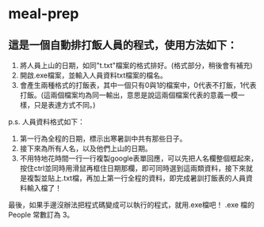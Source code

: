 # meal-prep
 
   
## 這是一個自動排打飯人員的程式，使用方法如下：
 
1. 將人員上山的日期，如同"t.txt"檔案的格式排好。(格式部分，稍後會有補充)
2. 開啟.exe檔案，並輸入人員資料txt檔案的檔名。
3. 會產生兩種格式的打飯表，其中一個只有0與1的檔案中，0代表不打飯，1代表打飯。(這兩個檔案均為同一輸出，意思是說這兩個檔案代表的意義一模一樣，只是表達方式不同。)

p.s. 人員資料格式如下：
1. 第一行為全程的日期，標示出寒暑訓中共有那些日子。
2. 接下來為所有人名，以及他們上山的日期。
3. 不用特地花時間一行一行複製google表單回應，可以先把人名欄整個框起來，按住ctrl並同時用滑鼠再框住日期那欄，即可同時選到這兩類資料，接下來就是複製並貼上.txt檔，再加上第一行全程的資料，即完成暑訓打飯表的人員資料輸入檔了！


最後，如果手邊沒辦法把程式碼變成可以執行的程式，就用.exe檔吧！
.exe 檔的 People 常數訂為 3。
